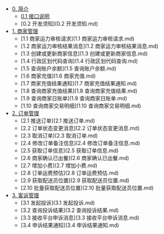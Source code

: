 * [0. 简介]()
  * [0.1 接口说明](README.md)
  * [0.2 开发须知](0.2 开发须知.md)
* [1. 商家管理]()
  * [1.1 商家运力审核请求](1.1 商家运力审核请求.md)
  * [1.2 商家运力审核结果消息](1.2 商家运力审核结果消息.md)
  * [1.3 创建或更新商家信息](1.3 创建或更新商家信息.md)
  * [1.4 行政区划代码查询](1.4 行政区划代码查询.md)
  * [1.5 查询账户余额](1.5 查询账户余额.md)
  * [1.6 商家充值](1.6 商家充值.md)
  * [1.7 商家充值结果通知](1.7 商家充值结果通知.md)
  * [1.8 查询商家充值结果](1.8 查询商家充值结果.md)
  * [1.9 查询商家日账单](1.9 查询商家日账单.md)
  * [1.10 查询商家交易明细](1.10 查询商家交易明细.md)
* [2. 订单管理]()
  * [2.1 推送订单](2.1 推送订单.md)
  * [2.2 订单状态变更消息](2.2 订单状态变更消息.md)
  * [2.3 取消订单](2.3 取消订单.md)
  * [2.4 修改订单备注信息](2.4 修改订单备注信息.md)
  * [2.5 获取订单信息](2.5 获取订单信息.md)
  * [2.6 商家确认已出餐](2.6 商家确认已出餐.md)
  * [2.7 增加小费](2.7 增加小费.md)
  * [2.8 订单运费预估](2.8 订单运费预估.md)
  * [2.9 获取配送员位置](2.9 获取配送员位置.md)
  * [2.10 批量获取配送员位置](2.10 批量获取配送员位置.md)
* [3. 客诉管理]()
  * [3.1 发起投诉](3.1 发起投诉.md)
  * [3.2 查询投诉结果](3.2 查询投诉结果.md)
  * [3.3 接收平台申诉消息](3.3 接收平台申诉消息.md)
  * [3.4 申诉结果通知](3.4 申诉结果通知.md)
